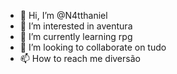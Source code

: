 - 👋 Hi, I’m @N4tthaniel
- 👀 I’m interested in aventura
- 🌱 I’m currently learning rpg
- 💞️ I’m looking to collaborate on tudo
- 📫 How to reach me diversão

<!---
N4tthaniel/N4tthaniel is a ✨ special ✨ repository because its `README.md` (this file) appears on your GitHub profile.
You can click the Preview link to take a look at your changes.
--->
